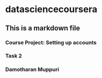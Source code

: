# datasciencecoursera
## This is a markdown file
### Course Project: Setting up accounts
### Task 2
### Damotharan Muppuri
